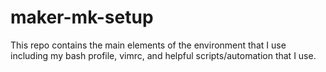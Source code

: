 # maker-mk-setup
This repo contains the main elements of the environment that I use including my bash profile, vimrc, and helpful scripts/automation that I use.
